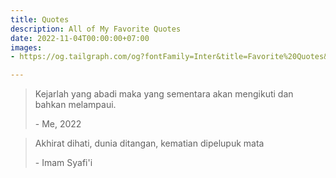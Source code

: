 ```yaml
---
title: Quotes
description: All of My Favorite Quotes
date: 2022-11-04T00:00:00+07:00
images:
- https://og.tailgraph.com/og?fontFamily=Inter&title=Favorite%20Quotes&titleTailwind=text-gray-800%20font-bold%20text-6xl&titleFontFamily=Inter&text=All%20of%20My%20Favorite%20Quotes%20&textTailwind=text-gray-700%20text-2xl%20mt-4&logoTailwind=h-8&bgTailwind=bg-white&footer=aliif.space&footerTailwind=text-teal-600&t=1654070936915&refresh=1

---
```

> Kejarlah yang abadi maka yang sementara akan mengikuti dan bahkan melampaui.
>
> \- Me, 2022

> Akhirat dihati, dunia ditangan, kematian dipelupuk mata
>
> \- Imam Syafi'i